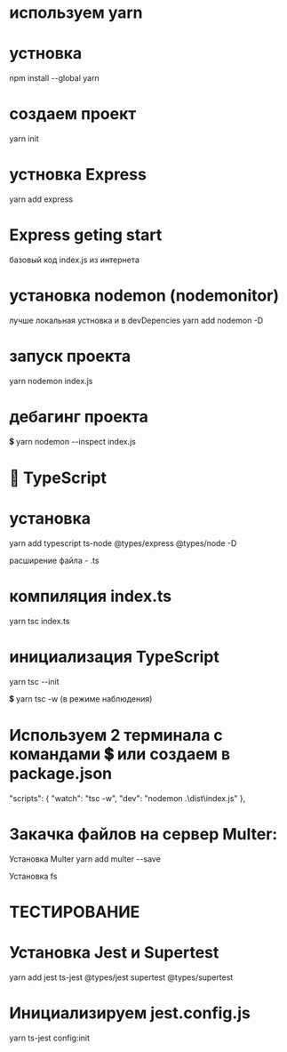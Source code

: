 # используем yarn

# устновка 
npm install --global yarn

# создаем проект
yarn init

# устновка Express
yarn add express

# Express geting start
базовый код index.js из интернета

# установка nodemon (nodemonitor)
лучше локальная устновка и в devDepencies
yarn add nodemon -D

# запуск проекта
yarn nodemon index.js 

# дебагинг проекта
 💲 yarn nodemon --inspect index.js 

# 📌 TypeScript 
# установка
yarn add typescript ts-node @types/express @types/node -D

расширение файла - .ts

# компиляция index.ts
yarn tsc  index.ts

# инициализация TypeScript
yarn tsc --init

 💲 yarn tsc -w (в режиме наблюдения)

# Используем 2 терминала с командами  💲 или создаем в package.json
  "scripts": {
    "watch": "tsc -w",
    "dev": "nodemon .\\dist\\index.js"
  },


# Закачка файлов на сервер Multer:
Установка Multer
yarn add multer --save

Установка fs

#  ТЕСТИРОВАНИЕ
# Установка Jest и Supertest
 yarn add jest ts-jest @types/jest supertest @types/supertest

# Инициализируем jest.config.js
yarn ts-jest config:init